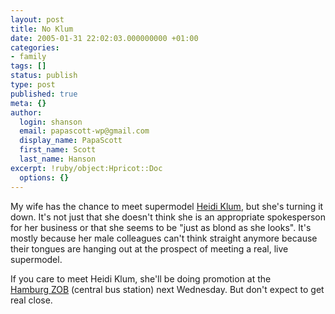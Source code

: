 ```yaml
---
layout: post
title: No Klum
date: 2005-01-31 22:02:03.000000000 +01:00
categories:
- family
tags: []
status: publish
type: post
published: true
meta: {}
author:
  login: shanson
  email: papascott-wp@gmail.com
  display_name: PapaScott
  first_name: Scott
  last_name: Hanson
excerpt: !ruby/object:Hpricot::Doc
  options: {}
---
```

<p>My wife has the chance to meet supermodel <a title="Heidi Klum GmbH" href="http://www.heidiklum.com/">Heidi Klum</a>, but she's turning it down. It's not just that she doesn't think she is an appropriate spokesperson for her business or that she seems to be "just as blond as she looks". It's mostly because her male colleagues can't think straight anymore because their tongues are hanging out at the prospect of meeting a real, live supermodel.</p>
<p>If you care to meet Heidi Klum, she'll be doing promotion at the<br />
<a title="Hamburger Morgenpost" href="http://tinyurl.com/3k3wr">Hamburg ZOB</a> (central bus station) next Wednesday. But don't expect to get real close.</p>
